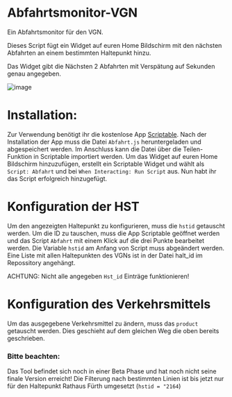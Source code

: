 # Abfahrtsmonitor-VGN
Ein Abfahrtsmonitor für den VGN. 

Dieses Script fügt ein Widget auf euren Home Bildschirm mit den nächsten Abfahrten an einem bestimmten Haltepunkt hinzu. 

Das Widget gibt die Nächsten 2 Abfahrten mit Verspätung auf Sekunden genau angegeben.

![image](https://user-images.githubusercontent.com/95881893/218197171-b322f143-a2ef-42f8-91cf-907d40f70fd3.png)

# Installation: #
Zur Verwendung benötigt ihr die kostenlose App [Scriptable](https://apps.apple.com/de/app/scriptable/id1405459188). 
Nach der Installation der App muss die Datei `Abfahrt.js` heruntergeladen und abgespeichert werden. Im Anschluss kann die Datei über die Teilen-Funktion in Scriptable importiert werden.
Um das Widget auf euren Home Bildschirm hinzuzufügen, erstellt ein Scriptable Widget und wählt als `Script: Abfahrt` und bei `When Interacting: Run Script` aus.
Nun habt ihr das Script erfolgreich hinzugefügt.

# Konfiguration der HST #
Um den angezeigten Haltepunkt zu konfigurieren, muss die `hstid` getauscht werden. Um die ID zu tauschen, muss die App Scriptable geöffnet werden und das Script `Abfahrt` mit einem Klick auf die drei Punkte bearbeitet werden. 
Die Variable `hstid` am Anfang von Script muss abgeändert werden. Eine Liste mit allen Haltepunkten des VGNs ist in der Datei halt_id im Repossitory angehängt.

ACHTUNG: Nicht alle angegeben `Hst_id` Einträge funktionieren!

# Konfiguration des Verkehrsmittels 
Um das ausgegebene Verkehrsmittel zu ändern, muss das `product` getauscht werden. Dies geschieht auf dem gleichen Weg die oben bereits geschrieben. 


### Bitte beachten:
Das Tool befindet sich noch in einer Beta Phase und hat noch nicht seine finale Version erreicht! 
Die Filterung nach bestimmten Linien ist bis jetzt nur für den Haltepunkt Rathaus Fürth umgesetzt (`hstid = "2164`)
